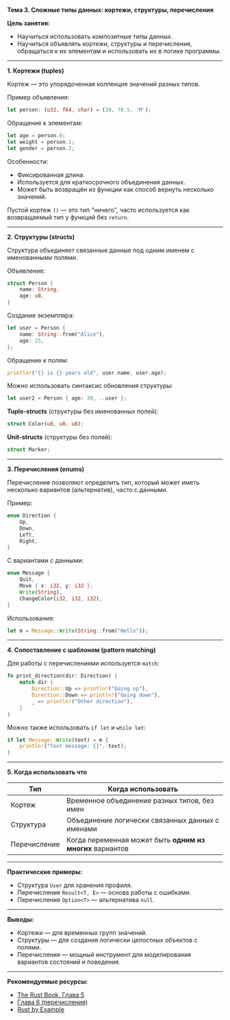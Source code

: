 **Тема 3. Сложные типы данных: кортежи, структуры, перечисления**

**Цель занятия:**

* Научиться использовать композитные типы данных.
* Научиться объявлять кортежи, структуры и перечисления, обращаться к их элементам и использовать их в логике программы.

---

**1. Кортежи (tuples)**

Кортеж — это упорядоченная коллекция значений разных типов.

Пример объявления:

```rust
let person: (u32, f64, char) = (30, 70.5, 'M');
```

Обращение к элементам:

```rust
let age = person.0;
let weight = person.1;
let gender = person.2;
```

Особенности:

* Фиксированная длина.
* Используется для краткосрочного объединения данных.
* Может быть возвращён из функции как способ вернуть несколько значений.

Пустой кортеж `()` — это тип "ничего", часто используется как возвращаемый тип у функций без `return`.

---

**2. Структуры (structs)**

Структура объединяет связанные данные под одним именем с именованными полями.

Объявление:

```rust
struct Person {
    name: String,
    age: u8,
}
```

Создание экземпляра:

```rust
let user = Person {
    name: String::from("Alice"),
    age: 25,
};
```

Обращение к полям:

```rust
println!("{} is {} years old", user.name, user.age);
```

Можно использовать синтаксис обновления структуры:

```rust
let user2 = Person { age: 30, ..user };
```

**Tuple-structs** (структуры без именованных полей):

```rust
struct Color(u8, u8, u8);
```

**Unit-structs** (структуры без полей):

```rust
struct Marker;
```

---

**3. Перечисления (enums)**

Перечисления позволяют определить тип, который может иметь несколько вариантов (альтернатив), часто с данными.

Пример:

```rust
enum Direction {
    Up,
    Down,
    Left,
    Right,
}
```

С вариантами с данными:

```rust
enum Message {
    Quit,
    Move { x: i32, y: i32 },
    Write(String),
    ChangeColor(i32, i32, i32),
}
```

Использование:

```rust
let m = Message::Write(String::from("Hello"));
```

---

**4. Сопоставление с шаблоном (pattern matching)**

Для работы с перечислениями используется `match`:

```rust
fn print_direction(dir: Direction) {
    match dir {
        Direction::Up => println!("Going up"),
        Direction::Down => println!("Going down"),
        _ => println!("Other direction"),
    }
}
```

Можно также использовать `if let` и `while let`:

```rust
if let Message::Write(text) = m {
    println!("Text message: {}", text);
}
```

---

**5. Когда использовать что**

| Тип          | Когда использовать                                        |
| ------------ | --------------------------------------------------------- |
| Кортеж       | Временное объединение разных типов, без имен              |
| Структура    | Объединение логически связанных данных с именами          |
| Перечисление | Когда переменная может быть **одним из многих** вариантов |

---

**Практические примеры:**

* Структура `User` для хранения профиля.
* Перечисление `Result<T, E>` — основа работы с ошибками.
* Перечисление `Option<T>` — альтернатива `null`.

---

**Выводы:**

* Кортежи — для временных групп значений.
* Структуры — для создания логически целостных объектов с полями.
* Перечисления — мощный инструмент для моделирования вариантов состояний и поведения.

---

**Рекомендуемые ресурсы:**

* [The Rust Book. Глава 5](https://doc.rust-lang.ru/book/ch05-00-structs.html)
* [Глава 6 (перечисления)](https://doc.rust-lang.ru/book/ch06-00-enums.html)
* [Rust by Example](https://doc.rust-lang.ru/rust-by-example/custom_types.html)